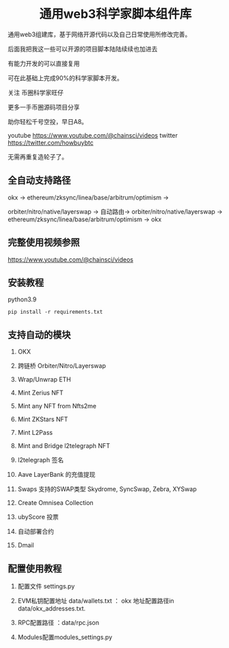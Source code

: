 <h1 align="center">通用web3科学家脚本组件库</h1>
通用web3组建库，基于网络开源代码以及自己日常使用所修改完善。

后面我把我这一些可以开源的项目脚本陆陆续续也加进去

有能力开发的可以直接复用

可在此基础上完成90%的科学家脚本开发。

关注 币圈科学家旺仔 

更多一手币圈源码项目分享

助你轻松千号空投，早日A8。

youtube https://www.youtube.com/@chainsci/videos
twitter  https://twitter.com/howbuybtc

无需再重复造轮子了。

## 全自动支持路径

okx -> ethereum/zksync/linea/base/arbitrum/optimism ->

orbiter/nitro/native/layerswap -> 自动路由-> orbiter/nitro/native/layerswap -> ethereum/zksync/linea/base/arbitrum/optimism -> okx

## 完整使用视频参照
https://www.youtube.com/@chainsci/videos

## 安装教程

 python3.9 


```
pip install -r requirements.txt
```

## 支持自动的模块

1. OKX

2. 跨链桥 Orbiter/Nitro/Layerswap 

3. Wrap/Unwrap ETH

4. Mint Zerius NFT

5. Mint any NFT from Nfts2me

6. Mint ZKStars NFT

7. Mint L2Pass

8. Mint and Bridge l2telegraph NFT

9. l2telegraph 签名

10.   Aave   LayerBank 的充值提现 

11. Swaps 支持的SWAP类型 Skydrome, SyncSwap, Zebra, XYSwap

12. Create Omnisea Collection

13. ubyScore 投票

14. 自动部署合约

15. Dmail

 


## 配置使用教程

1. 配置文件 settings.py

2. EVM私钥配置地址 data/wallets.txt  ： okx 地址配置路径in data/okx_addresses.txt. 

3.  RPC配置路径 ：data/rpc.json 

4. Modules配置modules_settings.py
